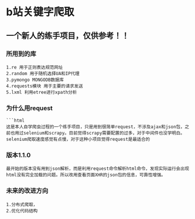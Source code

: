# b站关键字爬取
## 一个新人的练手项目，仅供参考！！
### 所用到的库
    1.re 用于正则表达规范网址
    2.random 用于随机选择UA和IP代理
    3.pymongo MONGODB数据库
    4.requests模块 用于主要的请求发送
    5.lxml 利用etree进行xpath分析
### 为什么用request
    ```html
    这是本人自学爬虫过程的一个练手项目，只是用到很简单request，不涉及ajax和json包，之前也用过selenium和scrapy。目前觉得scrapy需要配置的过多，对于中间件也没学明白。selenium爬取速度感觉有点慢，对于这种小项目觉得request是最适合的
### 版本1.1.0
    最开始的版本没有用到json解析，而是利用request命令解析html命令，发现实际运行会出现html没有完全加载的问题。所以改用查看页面XHR的json包的信息，可靠性增强。
### 未来的改进方向
    1.分布式爬取，
    2.优化代码结构
